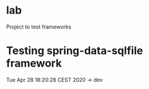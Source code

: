 # lab
Project to test frameworks

# Testing spring-data-sqlfile framework


Tue Apr 28 18:20:28 CEST 2020 -> dev 

